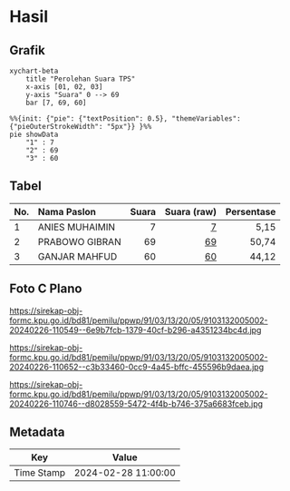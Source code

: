 # Hasil

## Grafik

```mermaid
xychart-beta
    title "Perolehan Suara TPS"
    x-axis [01, 02, 03]
    y-axis "Suara" 0 --> 69
    bar [7, 69, 60]
```

```mermaid
%%{init: {"pie": {"textPosition": 0.5}, "themeVariables": {"pieOuterStrokeWidth": "5px"}} }%%
pie showData
    "1" : 7
    "2" : 69
    "3" : 60
```

## Tabel

| No. | Nama Paslon    | Suara | Suara (raw) | Persentase |
|:--- |:-------------- | -----:| -----------:| ----------:|
| 1   | ANIES MUHAIMIN | 7     | [7][p-1]    | 5,15       |
| 2   | PRABOWO GIBRAN | 69    | [69][p-2]   | 50,74      |
| 3   | GANJAR MAHFUD  | 60    | [60][p-3]   | 44,12      |


[p-1]: https://github.com/gigit-pemilu/pemilu-2024-91-papua/blob/main/pilpres/hitung-suara/sub/91-papua/sub/03-jayapura/sub/13-waibu/sub/2005-sosiri/sub/002-tps/sub/paslon-1.txt
[p-2]: https://github.com/gigit-pemilu/pemilu-2024-91-papua/blob/main/pilpres/hitung-suara/sub/91-papua/sub/03-jayapura/sub/13-waibu/sub/2005-sosiri/sub/002-tps/sub/paslon-2.txt
[p-3]: https://github.com/gigit-pemilu/pemilu-2024-91-papua/blob/main/pilpres/hitung-suara/sub/91-papua/sub/03-jayapura/sub/13-waibu/sub/2005-sosiri/sub/002-tps/sub/paslon-3.txt

## Foto C Plano

https://sirekap-obj-formc.kpu.go.id/bd81/pemilu/ppwp/91/03/13/20/05/9103132005002-20240226-110549--6e9b7fcb-1379-40cf-b296-a4351234bc4d.jpg

https://sirekap-obj-formc.kpu.go.id/bd81/pemilu/ppwp/91/03/13/20/05/9103132005002-20240226-110652--c3b33460-0cc9-4a45-bffc-455596b9daea.jpg

https://sirekap-obj-formc.kpu.go.id/bd81/pemilu/ppwp/91/03/13/20/05/9103132005002-20240226-110746--d8028559-5472-4f4b-b746-375a6683fceb.jpg


## Metadata

| Key        | Value               |
| ---------- | ------------------- |
| Time Stamp | 2024-02-28 11:00:00 |




